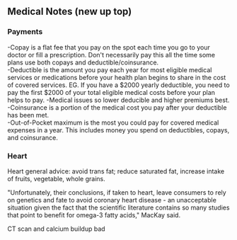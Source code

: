 ## Medical Notes (new up top)  

### Payments  
-Copay is a flat fee that you pay on the spot each time you go to your doctor or fill a prescription.  Don't necessarily pay this all the time some plans use both copays and deductible/coinsurance.  
-Deductible is the amount you pay each year for most eligible medical services or medications before your health plan begins to share in the cost of covered services.  EG. If you have a $2000 yearly deductible, you need to pay the first $2000 of your total eligible medical costs before your plan helps to pay.
-Medical issues so lower deducible and higher premiums best.
-Coinsurance is a portion of the medical cost you pay after your deductible has been met.  
-Out-of-Pocket maximum is the most you could pay for covered medical expenses in a year.  This includes money you spend on deductibles, copays, and coinsurance.  

### Heart  
Heart general advice: avoid trans fat; reduce saturated fat, increase intake of fruits, vegetable, whole grains.

"Unfortunately, their conclusions, if taken to heart, leave consumers to rely on genetics and fate to avoid coronary heart disease - an unacceptable situation given the fact that the scientific literature contains so many studies that point to benefit for omega-3 fatty acids," MacKay said.

CT scan and calcium buildup bad  

